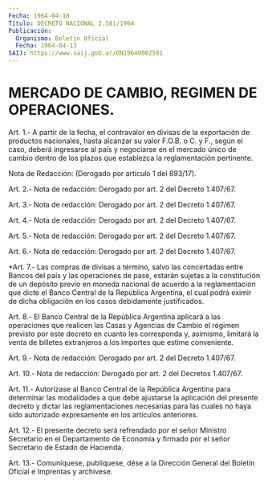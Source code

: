 ```yaml
---
Fecha: 1964-04-10
Título: DECRETO NACIONAL 2.581/1964
Publicación:
  Organismo: Boletín Oficial
  Fecha: 1964-04-13
SAIJ: https://www.saij.gob.ar/DN19640002581
---
```

# MERCADO DE CAMBIO, REGIMEN DE OPERACIONES.

<a id="1"></a>
Art. 1.- A partir de la fecha, el contravalor en divisas de la exportación  de  productos  nacionales, hasta alcanzar su valor F.O.B. o C. y F.,  según el caso,  deberá  ingresarse  al  país  y negociarse en el mercado único  de cambio dentro de los plazos que establezca la reglamentación pertinente.

Nota de Redacción: (Derogado por artículo 1 del 893/17).

<a id="2"></a>
Art.  2.- Nota de redacción: Derogado por art. 2 del Decreto 1.407/67.

<a id="3"></a>
Art.  3.-  Nota de redacción: Derogado por art. 2 del Decreto 1.407/67.

<a id="4"></a>
Art.  4.- Nota de redacción: Derogado por art. 2 del Decreto 1.407/67.

<a id="5"></a>
Art.  5.- Nota de redacción: Derogado por art. 2 del Decreto 1.407/67.

<a id="6"></a>
Art.  6.- Nota de redacción: Derogado por art. 2 del Decreto 1.407/67.

<a id="7"></a>
*Art.  7.-  Las  compras  de  divisas  a  término,  salvo  las concertadas  entre  Bancos  del  país  y  las  operaciones de pase, estarán sujetas a la constitución de un depósito  previo  en moneda nacional de acuerdo a la reglamentación que dicte el Banco  Central de    la  República  Argentina,  el cual  podrá  eximir  de  dicha obligación en los casos debidamente justificados.

<a id="8"></a>
Art. 8.- El Banco Central de la República Argentina aplicará a las operaciones  que  realicen  las  Casas  y Agencias de Cambio el régimen previsto  por  este decreto en cuanto les  corresponda  y, asimismo, limitará la venta  de billetes extranjeros a los importes que estime conveniente.

<a id="9"></a>
Art.  9.- Nota de redacción: Derogado por art. 2 del Decreto 1.407/67.

<a id="10"></a>
Art.  10.-  Nota de redacción: Derogado por art. 2 del Decretos 1.407/67.

<a id="11"></a>
Art. 11.- Autorízase al Banco Central de la República Argentina para determinar las modalidades a que debe ajustarse la aplicación del presente decreto y dictar las reglamentaciones necesarias para las cuales no haya  sido autorizado  expresamente en los artículos anteriores.

<a id="12"></a>
Art.  12.-  El  presente  decreto será refrendado por el señor Ministro Secretario en el Departamento  de  Economía  y firmado por el señor Secretario de Estado de Hacienda.

<a id="13"></a>
Art. 13.- Comuníquese, publíquese, dése a la Dirección General del Boletín Oficial e Imprentas y archívese.